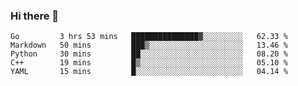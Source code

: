### Hi there 👋

<!--
**yeya24/yeya24** is a ✨ _special_ ✨ repository because its `README.md` (this file) appears on your GitHub profile.

Here are some ideas to get you started:

- 🔭 I’m currently working on ...
- 🌱 I’m currently learning ...
- 👯 I’m looking to collaborate on ...
- 🤔 I’m looking for help with ...
- 💬 Ask me about ...
- 📫 How to reach me: ...
- 😄 Pronouns: ...
- ⚡ Fun fact: ...
-->

<!--START_SECTION:waka-->
```text
Go         3 hrs 53 mins   ███████████████▓░░░░░░░░░   62.33 % 
Markdown   50 mins         ███▒░░░░░░░░░░░░░░░░░░░░░   13.46 % 
Python     30 mins         ██░░░░░░░░░░░░░░░░░░░░░░░   08.20 % 
C++        19 mins         █▒░░░░░░░░░░░░░░░░░░░░░░░   05.10 % 
YAML       15 mins         █░░░░░░░░░░░░░░░░░░░░░░░░   04.14 % 
```
<!--END_SECTION:waka-->
